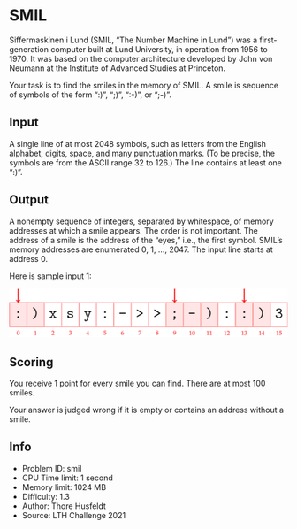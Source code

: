 # SMIL

Siffermaskinen i Lund (SMIL, “The Number Machine in Lund”) was a first-generation computer built at Lund University, in operation from 1956 to 1970. It was based on the computer architecture developed by John von Neumann at the Institute of Advanced Studies at Princeton.

Your task is to find the smiles in the memory of SMIL. A smile is sequence of symbols of the form “:)”, “;)”, “:-)”, or “;-)”.

## Input

A single line of at most 2048 symbols, such as letters from the English alphabet, digits, space, and many punctuation marks. (To be precise, the symbols are from the ASCII range 32 to 126.) The line contains at least one “:)”.

## Output

A nonempty sequence of integers, separated by whitespace, of memory addresses at which a smile appears. The order is not important. The address of a smile is the address of the “eyes,” i.e., the first symbol. SMIL’s memory addresses are enumerated 0, 1, …, 2047. The input line starts at address 0.

Here is sample input 1:

![wizard](./img/img-0001.png)

## Scoring

You receive 1 point for every smile you can find. There are at most 100 smiles.

Your answer is judged wrong if it is empty or contains an address without a smile.

## Info

- Problem ID: smil
- CPU Time limit: 1 second
- Memory limit: 1024 MB
- Difficulty: 1.3
- Author: Thore Husfeldt
- Source: LTH Challenge 2021
